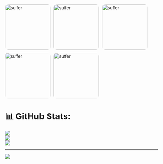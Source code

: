 <div style="display: flex; gap: 10px; flex-wrap: wrap;">
  <img src="https://i.imgur.com/h5FY1Jf.gif?raw=true" alt="suffer" width="150px" style="border-radius: 10px;" />
  <img src="https://i.imgur.com/2TJVh07.gif?raw=true" alt="suffer" width="150px" style="border-radius: 10px;" />
  <img src="https://i.imgur.com/h5FY1Jf.gif?raw=true" alt="suffer" width="150px" style="border-radius: 10px;" />
 <img src="https://i.imgur.com/2TJVh07.gif?raw=true" alt="suffer" width="150px" style="border-radius: 10px;" />
  <img src="https://i.imgur.com/h5FY1Jf.gif?raw=true" alt="suffer" width="150px" style="border-radius: 10px;" />
</div>

# 📊 GitHub Stats:
![](https://github-readme-stats.vercel.app/api?username=bujirenso&theme=transparent&hide_border=false&include_all_commits=false&count_private=false)<br/>
![](https://nirzak-streak-stats.vercel.app/?user=bujirenso&theme=transparent&hide_border=false)<br/>
![](https://github-readme-stats.vercel.app/api/top-langs/?username=bujirenso&theme=transparent&hide_border=false&include_all_commits=false&count_private=false&layout=compact)

---
[![](https://visitcount.itsvg.in/api?id=bujirenso&icon=0&color=0)](https://visitcount.itsvg.in)
